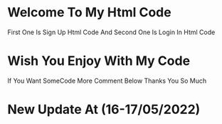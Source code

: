 # Welcome To My Html Code
First One Is Sign Up Html Code And
Second One Is Login In Html Code

# Wish You Enjoy With My Code
If You Want SomeCode More Comment Below 
Thanks You So Much

# New Update At (16-17/05/2022)
